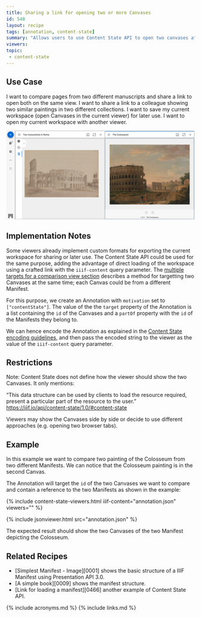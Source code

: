 ```yaml
---
title: Sharing a link for opening two or more Canvases
id: 540
layout: recipe
tags: [annotation, content-state]
summary: "Allows users to use Content State API to open two canvases at the same time."
viewers:
topic:
 - content-state
---
```


## Use Case

I want to compare pages from two different manuscripts and share a link to open both on the same view. I want to share a link to a colleague showing two similar paintings in two different collections. I want to save my current workspace (open Canvases in the current viewer) for later use. I want to open my current workspace with another viewer.

![Illustration of a possible way of visualizing two Canvases from different IIIF objects.](canvases_sides_by_side.jpeg)

## Implementation Notes

Some viewers already implement custom formats for exporting the current workspace for sharing or later use. The Content State API could be used for the same purpose, adding the advantage of direct loading of the workspace using a crafted link with the `iiif-content` query parameter. The [multiple targets for a comparison view section](https://iiif.io/api/content-state/1.0/#53-multiple-targets-for-a-comparison-view) describes a method for targetting two Canvases at the same time; each Canvas could be from a different Manifest.

For this purpose, we create an Annotation with `motivation` set to `["contentState"]`.
The value of the the `target` property of the Annotation is a list containing the `id` of the Canvases and a `partOf` property with the `id` of the Manifests they belong to.

We can hence encode the Annotation as explained in the [Content State encoding guidelines](https://iiif.io/api/content-state/1.0/#6-content-state-encoding), and then pass the encoded string to the viewer as the value of the `iiif-content` query parameter.

## Restrictions

Note: Content State does not define how the viewer should show the two Canvases. It only mentions:

“This data structure can be used by clients to load the resource required, present a particular part of the resource to the user.” https://iiif.io/api/content-state/1.0/#content-state

Viewers may show the Canvases side by side or decide to use different approaches (e.g. opening two browser tabs).
## Example
In this example we want to compare two painting of the Colosseum from two different Manifests.
We can notice that the Colosseum painting is in the second Canvas.

The Annotation will target the `id` of the two Canvases we want to compare and contain a reference to the two Manifests as shown in the example:

{% include content-state-viewers.html iiif-content="annotation.json" viewers="" %}

{% include jsonviewer.html src="annotation.json" %}

The expected result should show the two Canvases of the two Manifest depicting the Colosseum.

## Related Recipes

* [Simplest Manifest - Image][0001] shows the basic structure of a IIIF Manifest using Presentation API 3.0.
* [A simple book][0009] shows the manifest structure.
* [Link for loading a manifest][0466] another example of Content State API.

{% include acronyms.md %}
{% include links.md %}

